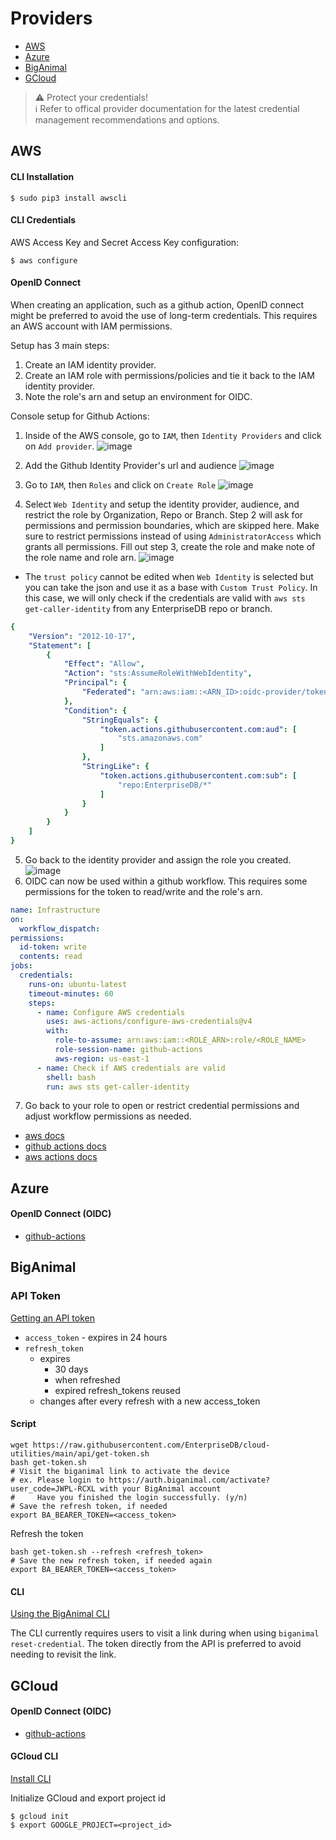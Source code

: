 # Providers
- [AWS](#aws)
- [Azure](#azure)
- [BigAnimal](#biganimal)
- [GCloud](#gcloud)

> :warning: Protect your credentials!  
> :information_source: Refer to offical provider documentation for the latest credential management recommendations and options.  

## AWS
#### CLI Installation
```console
$ sudo pip3 install awscli
```

#### CLI Credentials
AWS Access Key and Secret Access Key configuration:
```console
$ aws configure
```

#### OpenID Connect

When creating an application, such as a github action, OpenID connect might be preferred to avoid the use of long-term credentials.
This requires an AWS account with IAM permissions.

Setup has 3 main steps:
1. Create an IAM identity provider.
2. Create an IAM role with permissions/policies and tie it back to the IAM identity provider.
3. Note the role's arn and setup an environment for OIDC.

Console setup for Github Actions:
1. Inside of the AWS console, go to `IAM`, then `Identity Providers` and click on `Add provider`.
![image](https://github.com/EnterpriseDB/edb-terraform/assets/31219516/c06c06c4-3039-4657-8aa0-5ee1ae9f077f)
2. Add the Github Identity Provider's url and audience
![image](https://github.com/EnterpriseDB/edb-terraform/assets/31219516/b349ab67-f937-4072-972d-ddb4f5a435a7)
3. Go to `IAM`, then `Roles` and click on `Create Role`
![image](https://github.com/EnterpriseDB/edb-terraform/assets/31219516/de8a9f9f-e7a0-4457-a741-fd963344975a)

4. Select `Web Identity` and setup the identity provider, audience, and restrict the role by Organization, Repo or Branch.
   Step 2 will ask for permissions and permission boundaries, which are skipped here. Make sure to restrict permissions instead of using `AdministratorAccess` which grants all permissions. Fill out step 3, create the role and make note of the role name and role arn.
![image](https://github.com/EnterpriseDB/edb-terraform/assets/31219516/4ef9e7f1-ad3d-4763-817e-28c8d7fc3472)
- The `trust policy` cannot be edited when `Web Identity` is selected but you can take the json and use it as a base with `Custom Trust Policy`. In this case, we will only check if the credentials are valid with `aws sts get-caller-identity` from any EnterpriseDB repo or branch.
```yaml
{
    "Version": "2012-10-17",
    "Statement": [
        {
            "Effect": "Allow",
            "Action": "sts:AssumeRoleWithWebIdentity",
            "Principal": {
                "Federated": "arn:aws:iam::<ARN_ID>:oidc-provider/token.actions.githubusercontent.com"
            },
            "Condition": {
                "StringEquals": {
                    "token.actions.githubusercontent.com:aud": [
                        "sts.amazonaws.com"
                    ]
                },
                "StringLike": {
                    "token.actions.githubusercontent.com:sub": [
                        "repo:EnterpriseDB/*"
                    ]
                }
            }
        }
    ]
}
```
5. Go back to the identity provider and assign the role you created.
![image](https://github.com/EnterpriseDB/edb-terraform/assets/31219516/5efc4b16-831e-47e7-90ff-00914834e620)
6. OIDC can now be used within a github workflow. This requires some permissions for the token to read/write and the role's arn.
```yaml
name: Infrastructure
on:
  workflow_dispatch:
permissions:
  id-token: write
  contents: read
jobs:
  credentials:
    runs-on: ubuntu-latest
    timeout-minutes: 60
    steps:
      - name: Configure AWS credentials
        uses: aws-actions/configure-aws-credentials@v4
        with:
          role-to-assume: arn:aws:iam::<ROLE_ARN>:role/<ROLE_NAME>
          role-session-name: github-actions
          aws-region: us-east-1
      - name: Check if AWS credentials are valid
        shell: bash
        run: aws sts get-caller-identity
```
7. Go back to your role to open or restrict credential permissions and adjust workflow permissions as needed.

- [aws docs](https://docs.aws.amazon.com/IAM/latest/UserGuide/id_roles_create_for-idp_oidc.html#idp_oidc_Create_GitHub)
- [github actions docs](https://docs.github.com/en/actions/deployment/security-hardening-your-deployments/configuring-openid-connect-in-amazon-web-services)
- [aws actions docs](https://github.com/aws-actions/configure-aws-credentials?tab=readme-ov-file#OIDC)

## Azure
#### OpenID Connect (OIDC)

- [github-actions](https://docs.github.com/en/actions/deployment/security-hardening-your-deployments/configuring-openid-connect-in-azure)

## BigAnimal
### API Token
[Getting an API token](https://www.enterprisedb.com/docs/biganimal/latest/using_cluster/terraform_provider/#getting-an-api-token)

- `access_token` - expires in 24 hours
- `refresh_token`
  - expires
    - 30 days
    - when refreshed
    - expired refresh_tokens reused
  - changes after every refresh with a new access_token

#### Script
```console
wget https://raw.githubusercontent.com/EnterpriseDB/cloud-utilities/main/api/get-token.sh
bash get-token.sh
# Visit the biganimal link to activate the device
# ex. Please login to https://auth.biganimal.com/activate?user_code=JWPL-RCXL with your BigAnimal account
#     Have you finished the login successfully. (y/n)
# Save the refresh token, if needed
export BA_BEARER_TOKEN=<access_token>
```

Refresh the token
```console
bash get-token.sh --refresh <refresh_token>
# Save the new refresh token, if needed again
export BA_BEARER_TOKEN=<access_token>
```

#### CLI
[Using the BigAnimal CLI](https://www.enterprisedb.com/docs/biganimal/latest/reference/cli/)

The CLI currently requires users to visit a link during when using `biganimal reset-credential`.
The token directly from the API is preferred to avoid needing to revisit the link.

## GCloud
#### OpenID Connect (OIDC)

- [github-actions](https://docs.github.com/en/actions/deployment/security-hardening-your-deployments/configuring-openid-connect-in-google-cloud-platform)

#### GCloud CLI
[Install CLI](https://cloud.google.com/sdk/docs/install)

Initialize GCloud and export project id
```console
$ gcloud init
$ export GOOGLE_PROJECT=<project_id>
```
